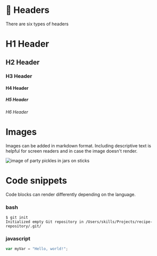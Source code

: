 # 👀 Headers
There are six types of headers 

# H1 Header
## H2 Header
### H3 Header
#### H4 Header
##### H5 Header
###### H6 Header

# Images
Images can be added in markdown format. Including descriptive text is helpful for screen readers and in case the image doesn't render.

![image of party pickles in jars on sticks](https://github.com/exc304/using-markdown/assets/85356433/7a596c18-05dd-4061-b4de-7c847d7ece6b)

# Code snippets
Code blocks can render differently depending on the language. 

### bash
```
$ git init
Initialized empty Git repository in /Users/skills/Projects/recipe-repository/.git/
```
### javascript
``` javascript
var myVar = "Hello, world!";
```
